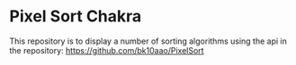 # Pixel Sort Chakra
This repository is to display a number of sorting algorithms using the api in the repository: https://github.com/bk10aao/PixelSort
